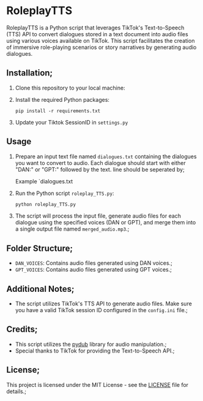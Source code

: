 # RoleplayTTS

RoleplayTTS is a Python script that leverages TikTok's Text-to-Speech (TTS) API to convert dialogues stored in a text document into audio files using various voices available on TikTok. This script facilitates the creation of immersive role-playing scenarios or story narratives by generating audio dialogues.

## Installation;

1. Clone this repository to your local machine:

2. Install the required Python packages:

   ```bash;
   pip install -r requirements.txt

3. Update your Tiktok SessionID in `settings.py`

## Usage

1. Prepare an input text file named `dialogues.txt` containing the dialogues you want to convert to audio. Each dialogue should start with either "DAN:" or "GPT:" followed by the text. line should be seperated by;

   Example `dialogues.txt

2. Run the Python script `roleplay_TTS.py`:

   ```bash
   python roleplay_TTS.py

3. The script will process the input file, generate audio files for each dialogue using the specified voices (DAN or GPT), and merge them into a single output file named `merged_audio.mp3`.;

## Folder Structure;

- `DAN_VOICES`: Contains audio files generated using DAN voices.;
- `GPT_VOICES`: Contains audio files generated using GPT voices.;

## Additional Notes;

- The script utilizes TikTok's TTS API to generate audio files. Make sure you have a valid TikTok session ID configured in the `config.ini` file.;

## Credits;

- This script utilizes the [pydub](https://github.com/jiaaro/pydub) library for audio manipulation.;
- Special thanks to TikTok for providing the Text-to-Speech API.;

## License;

This project is licensed under the MIT License - see the [LICENSE](LICENSE) file for details.;

